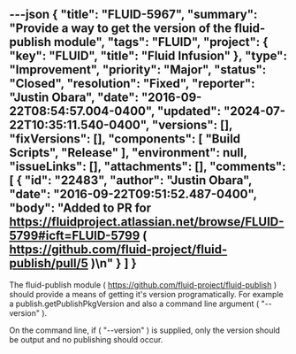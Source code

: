 ---json
{
  "title": "FLUID-5967",
  "summary": "Provide a way to get the version of the fluid-publish module",
  "tags": "FLUID",
  "project": {
    "key": "FLUID",
    "title": "Fluid Infusion"
  },
  "type": "Improvement",
  "priority": "Major",
  "status": "Closed",
  "resolution": "Fixed",
  "reporter": "Justin Obara",
  "date": "2016-09-22T08:54:57.004-0400",
  "updated": "2024-07-22T10:35:11.540-0400",
  "versions": [],
  "fixVersions": [],
  "components": [
    "Build Scripts",
    "Release"
  ],
  "environment": null,
  "issueLinks": [],
  "attachments": [],
  "comments": [
    {
      "id": "22483",
      "author": "Justin Obara",
      "date": "2016-09-22T09:51:52.487-0400",
      "body": "Added to PR for <https://fluidproject.atlassian.net/browse/FLUID-5799#icft=FLUID-5799> ( <https://github.com/fluid-project/fluid-publish/pull/5> )\n"
    }
  ]
}
---
The fluid-publish module ( <https://github.com/fluid-project/fluid-publish> ) should provide a means of getting it's version programatically. For example a publish.getPublishPkgVersion and also a command line argument ( "--version" ).&#x20;

On the command line, if ( "--version" ) is supplied, only the version should be output and no publishing should occur.

        
